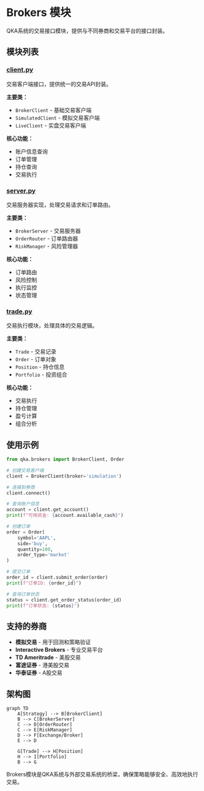 # Brokers 模块

QKA系统的交易接口模块，提供与不同券商和交易平台的接口封装。

## 模块列表

### [client.py](client.md)
交易客户端接口，提供统一的交易API封装。

**主要类：**
- `BrokerClient` - 基础交易客户端
- `SimulatedClient` - 模拟交易客户端
- `LiveClient` - 实盘交易客户端

**核心功能：**
- 账户信息查询
- 订单管理
- 持仓查询
- 交易执行

### [server.py](server.md)
交易服务器实现，处理交易请求和订单路由。

**主要类：**
- `BrokerServer` - 交易服务器
- `OrderRouter` - 订单路由器
- `RiskManager` - 风险管理器

**核心功能：**
- 订单路由
- 风险控制
- 执行监控
- 状态管理

### [trade.py](trade.md)
交易执行模块，处理具体的交易逻辑。

**主要类：**
- `Trade` - 交易记录
- `Order` - 订单对象
- `Position` - 持仓信息
- `Portfolio` - 投资组合

**核心功能：**
- 交易执行
- 持仓管理
- 盈亏计算
- 组合分析

## 使用示例

```python
from qka.brokers import BrokerClient, Order

# 创建交易客户端
client = BrokerClient(broker='simulation')

# 连接到券商
client.connect()

# 查询账户信息
account = client.get_account()
print(f"可用资金: {account.available_cash}")

# 创建订单
order = Order(
    symbol='AAPL',
    side='buy',
    quantity=100,
    order_type='market'
)

# 提交订单
order_id = client.submit_order(order)
print(f"订单ID: {order_id}")

# 查询订单状态
status = client.get_order_status(order_id)
print(f"订单状态: {status}")
```

## 支持的券商

- **模拟交易** - 用于回测和策略验证
- **Interactive Brokers** - 专业交易平台
- **TD Ameritrade** - 美股交易
- **富途证券** - 港美股交易
- **华泰证券** - A股交易

## 架构图

```mermaid
graph TD
    A[Strategy] --> B[BrokerClient]
    B --> C[BrokerServer]
    C --> D[OrderRouter]
    C --> E[RiskManager]
    D --> F[Exchange/Broker]
    E --> D
    
    G[Trade] --> H[Position]
    H --> I[Portfolio]
    B --> G
```

Brokers模块是QKA系统与外部交易系统的桥梁，确保策略能够安全、高效地执行交易。
